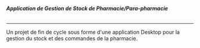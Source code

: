 
###### **Application de Gestion de Stock de Pharmacie/Para-pharmacie**

---

Un projet de fin de cycle sous forme d'une application Desktop pour la gestion du stock et des commandes de la pharmacie.

